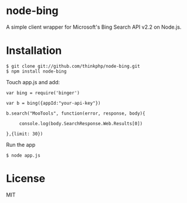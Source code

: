 # node-bing

A simple client wrapper for Microsoft's Bing Search API v2.2 on Node.js.

# Installation

```
$ git clone git://github.com/thinkphp/node-bing.git
$ npm install node-bing
```

Touch app.js and add:

```
var bing = require('binger')

var b = bing({appId:"your-api-key"})

b.search("MooTools", function(error, response, body){

     console.log(body.SearchResponse.Web.Results[0]) 

},{limit: 30})
```

Run the app

```
$ node app.js
```

# License

MIT